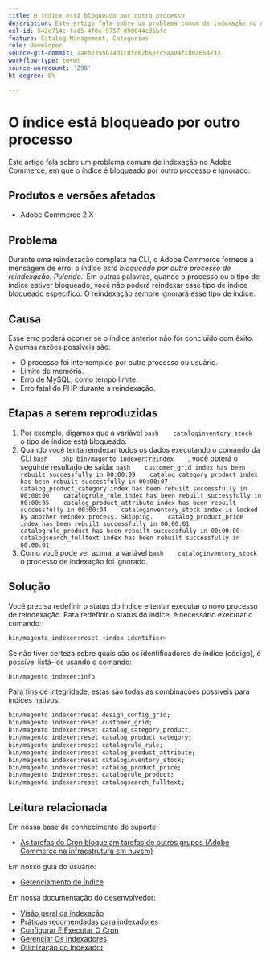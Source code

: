 ```yaml
---
title: O índice está bloqueado por outro processo
description: Este artigo fala sobre um problema comum de indexação no Adobe Commerce, em que o índice é bloqueado por outro processo e ignorado.
exl-id: 542c714c-fad5-4f0e-9757-d90044c36bfc
feature: Catalog Management, Categories
role: Developer
source-git-commit: 2aeb2355b74d1cdfc62b5e7c5aa04fcd0a654733
workflow-type: tm+mt
source-wordcount: '298'
ht-degree: 0%

---
```


# O índice está bloqueado por outro processo

Este artigo fala sobre um problema comum de indexação no Adobe Commerce, em que o índice é bloqueado por outro processo e ignorado.

## Produtos e versões afetados

* Adobe Commerce 2.X

## Problema

Durante uma reindexação completa na CLI, o Adobe Commerce fornece a mensagem de erro: o índice *está bloqueado por outro processo de reindexação. Pulando.&#39;* Em outras palavras, quando o processo ou o tipo de índice estiver bloqueado, você não poderá reindexar esse tipo de índice bloqueado específico. O reindexação sempre ignorará esse tipo de índice.

## Causa

Esse erro poderá ocorrer se o índice anterior não for concluído com êxito. Algumas razões possíveis são:

* O processo foi interrompido por outro processo ou usuário.
* Limite de memória.
* Erro de MySQL, como tempo limite.
* Erro fatal do PHP durante a reindexação.

## Etapas a serem reproduzidas

1. Por exemplo, digamos que a variável    ```bash    cataloginventory_stock ```    o tipo de índice está bloqueado.
1. Quando você tenta reindexar todos os dados executando o comando da CLI    ```bash    php bin/magento indexer:reindex    ```, você obterá o seguinte resultado de saída:    ```bash    customer_grid index has been rebuilt successfully in 00:00:09    catalog_category_product index has been rebuilt successfully in 00:00:07    catalog_product_category index has been rebuilt successfully in 00:00:00    catalogrule_rule index has been rebuilt successfully in 00:00:05    catalog_product_attribute index has been rebuilt successfully in 00:00:04    cataloginventory_stock index is locked by another reindex process. Skipping.    catalog_product_price index has been rebuilt successfully in 00:00:01    catalogrule_product has been rebuilt successfully in 00:00:00    catalogsearch_fulltext index has been rebuilt successfully in 00:00:01    ```
1. Como você pode ver acima, a variável    ```bash    cataloginventory_stock```    o processo de indexação foi ignorado.


## Solução

Você precisa redefinir o status do índice e tentar executar o novo processo de reindexação. Para redefinir o status do índice, é necessário executar o comando:

```bash
bin/magento indexer:reset <index identifier>
```

Se não tiver certeza sobre quais são os identificadores de índice (código), é possível listá-los usando o comando:

```bash
bin/magento indexer:info
```

Para fins de integridade, estas são todas as combinações possíveis para índices nativos:

```bash
bin/magento indexer:reset design_config_grid;
bin/magento indexer:reset customer_grid;
bin/magento indexer:reset catalog_category_product;
bin/magento indexer:reset catalog_product_category;
bin/magento indexer:reset catalogrule_rule;
bin/magento indexer:reset catalog_product_attribute;
bin/magento indexer:reset cataloginventory_stock;
bin/magento indexer:reset catalog_product_price;
bin/magento indexer:reset catalogrule_product;
bin/magento indexer:reset catalogsearch_fulltext;
```


## Leitura relacionada

Em nossa base de conhecimento de suporte:

* [As tarefas do Cron bloqueiam tarefas de outros grupos (Adobe Commerce na infraestrutura em nuvem)](/help/troubleshooting/miscellaneous/cron-tasks-lock-tasks-from-other-groups.md)

Em nosso guia do usuário:

* [Gerenciamento de Índice](https://experienceleague.adobe.com/pt-br/docs/commerce-admin/systems/tools/index-management?itm_source=merchdocs&itm_medium=search_page&itm_campaign=federated_search&itm_term=reindexing)

Em nossa documentação do desenvolvedor:

* [Visão geral da indexação](https://developer.adobe.com/commerce/php/development/components/indexing/)
* [Práticas recomendadas para indexadores](https://experienceleague.adobe.com/pt-br/docs/commerce-operations/performance-best-practices/configuration)
* [Configurar E Executar O Cron](https://experienceleague.adobe.com/pt-br/docs/commerce-operations/configuration-guide/cli/configure-cron-jobs)
* [Gerenciar Os Indexadores](https://experienceleague.adobe.com/pt-br/docs/commerce-operations/configuration-guide/cli/manage-indexers)
* [Otimização do Indexador](https://developer.adobe.com/commerce/php/development/components/indexing/optimization/)
